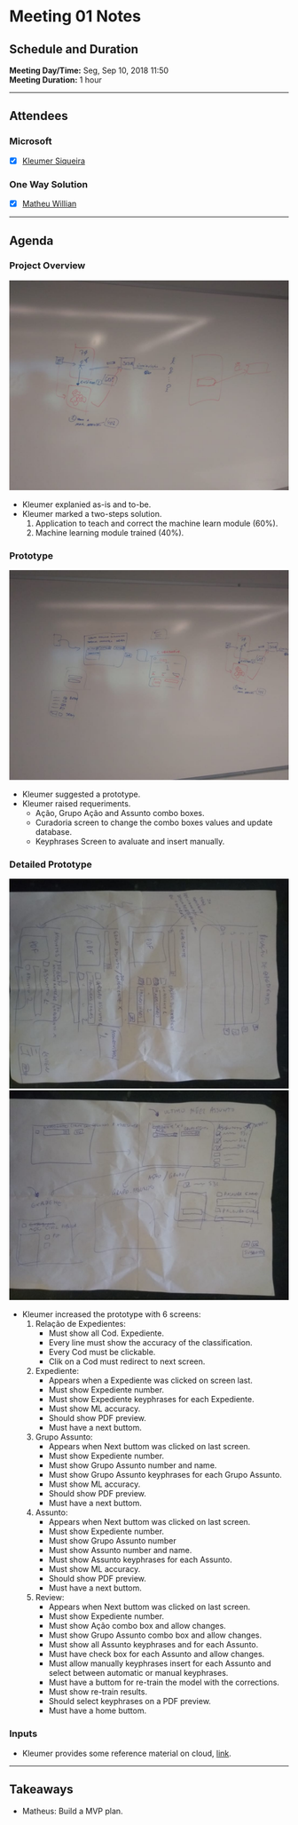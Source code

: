 Meeting 01 Notes
===

Schedule and Duration
---

**Meeting Day/Time:** Seg, Sep 10, 2018 11:50  
**Meeting Duration:** 1 hour  

---

Attendees
---

### Microsoft
+ [x] [Kleumer Siqueira](mailto:kleumers@microsoft.com)

### One Way Solution
+ [x] [Matheu Willian](mailto:matheuswilliandf@gmail.com)

---

Agenda
---

### Project Overview

![whiteboard 01](../_images/WhiteBoard_01.jpeg)

+ Kleumer explanied as-is and to-be.
+ Kleumer marked a two-steps solution.
  1. Application to teach and correct the machine learn module (60%).
  1. Machine learning module trained (40%).


### Prototype

![whiteboard 02](../_images/WhiteBoard_02.jpeg)

+ Kleumer suggested a prototype.
+ Kleumer raised requeriments.
  + Ação, Grupo Ação and Assunto combo boxes.
  + Curadoria screen to change the combo boxes values and update database.
  + Keyphrases Screen to avaluate and insert manually.

### Detailed Prototype 

![Paper 01](../_images/Paper_01.jpeg)
![Paper 02](../_images/Paper_02.jpeg)

+ Kleumer increased the prototype with 6 screens:
  1. Relação de Expedientes:
     + Must show all Cod. Expediente.
     + Every line must show the accuracy of the classification.
     + Every Cod must be clickable.
     + Clik on a Cod must redirect to next screen.
  1. Expediente:
     + Appears when a Expediente was clicked on screen last.
     + Must show Expediente number.
     + Must show Expediente keyphrases for each Expediente.
     + Must show ML accuracy.
     + Should show PDF preview.
     + Must have a next buttom.
  1. Grupo Assunto:
     + Appears when Next buttom was clicked on last screen.
     + Must show Expediente number.
     + Must show Grupo Assunto number and name.
     + Must show Grupo Assunto keyphrases for each Grupo Assunto.
     + Must show ML accuracy.
     + Should show PDF preview.
     + Must have a next buttom.
  1. Assunto:
     + Appears when Next buttom was clicked on last screen.
     + Must show Expediente number.
     + Must show Grupo Assunto number
     + Must show Assunto number and name.
     + Must show Assunto keyphrases for each Assunto.
     + Must show ML accuracy.
     + Should show PDF preview.
     + Must have a next buttom.
  1. Review:
     + Appears when Next buttom was clicked on last screen.
     + Must show Expediente number.
     + Must show Ação combo box and allow changes.
     + Must show Grupo Assunto combo box and allow changes.
     + Must show all Assunto keyphrases and for each Assunto.
     + Must have check box for each Assunto and allow changes.
     + Must allow manually keyphrases insert for each Assunto and select between automatic or manual keyphrases.
     + Must have a buttom for re-train the model with the corrections.
     + Must show re-train results.
     + Should select keyphrases on a PDF preview.
     + Must have a home buttom.

### Inputs

+ Kleumer provides some reference material on cloud, [link](https://onedrive.live.com/?authkey=%21AJ3d3asFPOLPecQ&id=CAB750FEEB9A8504%21331664&cid=CAB750FEEB9A8504 "Source One Drive").

---

Takeaways
---

+ Matheus: Build a MVP plan.